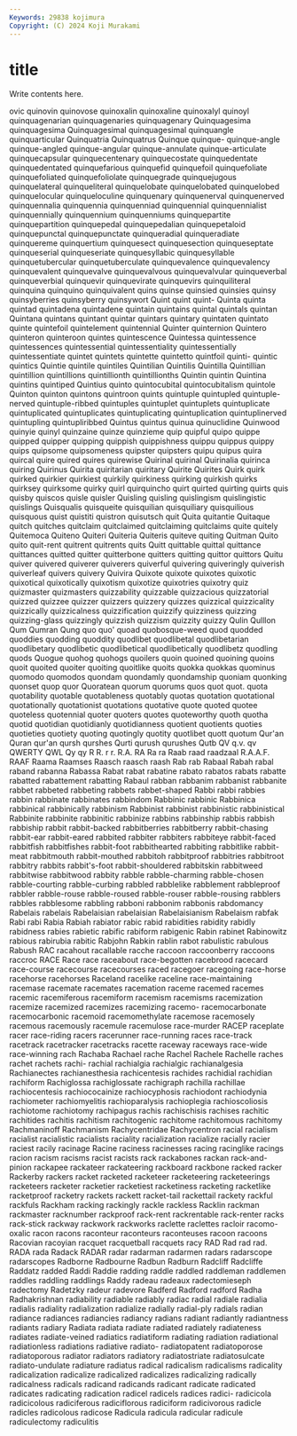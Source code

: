 ```yaml
---
Keywords: 29838 kojimura
Copyright: (C) 2024 Koji Murakami
---
```


# title

Write contents here.



ovic quinovin quinovose quinoxalin quinoxaline
quinoxalyl quinoyl quinquagenarian quinquagenaries quinquagenary Quinquagesima quinquagesima Quinquagesimal quinquagesimal quinquangle
quinquarticular Quinquatria Quinquatrus Quinque quinque- quinque-angle quinque-angled quinque-angular quinque-annulate quinque-articulate
quinquecapsular quinquecentenary quinquecostate quinquedentate quinquedentated quinquefarious quinquefid quinquefoil quinquefoliate quinquefoliated
quinquefoliolate quinquegrade quinquejugous quinquelateral quinqueliteral quinquelobate quinquelobated quinquelobed quinquelocular quinqueloculine
quinquenary quinquenerval quinquenerved quinquennalia quinquennia quinquenniad quinquennial quinquennialist quinquennially quinquennium
quinquenniums quinquepartite quinquepartition quinquepedal quinquepedalian quinquepetaloid quinquepunctal quinquepunctate quinqueradial quinqueradiate
quinquereme quinquertium quinquesect quinquesection quinqueseptate quinqueserial quinqueseriate quinquesyllabic quinquesyllable quinquetubercular
quinquetuberculate quinquevalence quinquevalency quinquevalent quinquevalve quinquevalvous quinquevalvular quinqueverbal quinqueverbial quinquevir
quinquevirate quinquevirs quinquiliteral quinquina quinquino quinquivalent quins quinse quinsied quinsies
quinsy quinsyberries quinsyberry quinsywort Quint quint quint- Quinta quinta quintad
quintadena quintadene quintain quintains quintal quintals quintan Quintana quintans quintant
quintar quintars quintary quintaten quintato quinte quintefoil quintelement quintennial Quinter
quinternion Quintero quinteron quinteroon quintes quintescence Quintessa quintessence quintessences quintessential
quintessentiality quintessentially quintessentiate quintet quintets quintette quintetto quintfoil quinti- quintic
quintics Quintie quintile quintiles Quintilian Quintilis Quintilla Quintillian quintillion quintillions
quintillionth quintillionths Quintin quintin Quintina quintins quintiped Quintius quinto quintocubital
quintocubitalism quintole Quinton quinton quintons quintroon quints quintuple quintupled quintuple-nerved
quintuple-ribbed quintuples quintuplet quintuplets quintuplicate quintuplicated quintuplicates quintuplicating quintuplication quintuplinerved
quintupling quintupliribbed Quintus quintus quinua quinuclidine Quinwood quinyie quinyl quinzaine
quinze quinzieme quip quipful quipo quippe quipped quipper quipping quippish
quippishness quippu quippus quippy quips quipsome quipsomeness quipster quipsters quipu
quipus quira quircal quire quired quires quirewise Quirinal quirinal Quirinalia
quirinca quiring Quirinus Quirita quiritarian quiritary Quirite Quirites Quirk quirk
quirked quirkier quirkiest quirkily quirkiness quirking quirkish quirks quirksey quirksome
quirky quirl quirquincho quirt quirted quirting quirts quis quisby quiscos
quisle quisler Quisling quisling quislingism quislingistic quislings Quisqualis quisqueite quisquilian
quisquiliary quisquilious quisquous quist quistiti quistron quisutsch quit Quita quitantie
Quitaque quitch quitches quitclaim quitclaimed quitclaiming quitclaims quite quitely Quitemoca
Quiteno Quiteri Quiteria Quiteris quiteve quiting Quitman Quito quito quit-rent
quitrent quitrents quits Quitt quittable quittal quittance quittances quitted quitter
quitterbone quitters quitting quittor quittors Quitu quiver quivered quiverer quiverers
quiverful quivering quiveringly quiverish quiverleaf quivers quivery Quivira Quixote quixote
quixotes quixotic quixotical quixotically quixotism quixotize quixotries quixotry quiz quizmaster
quizmasters quizzability quizzable quizzacious quizzatorial quizzed quizzee quizzer quizzers quizzery
quizzes quizzical quizzicality quizzically quizzicalness quizzification quizzify quizziness quizzing quizzing-glass
quizzingly quizzish quizzism quizzity quizzy Qulin Qulllon Qum Qumran Qung
quo quo' quoad quobosque-weed quod quodded quoddies quodding quoddity quodlibet
quodlibetal quodlibetarian quodlibetary quodlibetic quodlibetical quodlibetically quodlibetz quodling quods Quogue
quohog quohogs quoilers quoin quoined quoining quoins quoit quoited quoiter
quoiting quoitlike quoits quokka quokkas quominus quomodo quomodos quondam quondamly
quondamship quoniam quonking quonset quop quor Quoratean quorum quorums quos
quot quot. quota quotability quotable quotableness quotably quotas quotation quotational
quotationally quotationist quotations quotative quote quoted quotee quoteless quotennial quoter
quoters quotes quoteworthy quoth quotha quotid quotidian quotidianly quotidianness quotient
quotients quoties quotieties quotiety quoting quotingly quotity quotlibet quott quotum
Qur'an Quran qur'an qursh qurshes Qurti qurush qurushes Qutb QV
q.v. qv QWERTY QWL Qy qy R R. r r.
R.A. RA Ra ra Raab raad raadzaal R.A.A.F. RAAF Raama
Raamses Raasch raasch raash Rab rab Rabaal Rabah rabal raband
rabanna Rabassa Rabat rabat rabatine rabato rabatos rabats rabatte rabatted
rabattement rabatting Rabaul rabban rabbanim rabbanist rabbanite rabbet rabbeted rabbeting
rabbets rabbet-shaped Rabbi rabbi rabbies rabbin rabbinate rabbinates rabbindom Rabbinic
rabbinic Rabbinica rabbinical rabbinically rabbinism Rabbinist rabbinist rabbinistic rabbinistical Rabbinite
rabbinite rabbinitic rabbinize rabbins rabbinship rabbis rabbish rabbiship rabbit rabbit-backed
rabbitberries rabbitberry rabbit-chasing rabbit-ear rabbit-eared rabbited rabbiter rabbiters rabbiteye rabbit-faced
rabbitfish rabbitfishes rabbit-foot rabbithearted rabbiting rabbitlike rabbit-meat rabbitmouth rabbit-mouthed rabbitoh
rabbitproof rabbitries rabbitroot rabbitry rabbits rabbit's-foot rabbit-shouldered rabbitskin rabbitweed rabbitwise
rabbitwood rabbity rabble rabble-charming rabble-chosen rabble-courting rabble-curbing rabbled rabblelike rabblement
rabbleproof rabbler rabble-rouse rabble-roused rabble-rouser rabble-rousing rabblers rabbles rabblesome rabbling
rabboni rabbonim rabbonis rabdomancy Rabelais rabelais Rabelaisian rabelaisian Rabelaisianism Rabelaism
rabfak Rabi rabi Rabia Rabiah rabiator rabic rabid rabidities rabidity
rabidly rabidness rabies rabietic rabific rabiform rabigenic Rabin rabinet Rabinowitz
rabious rabirubia rabitic Rabjohn Rabkin rablin rabot rabulistic rabulous Rabush
RAC racahout racallable racche raccoon raccoonberry raccoons raccroc RACE Race
race raceabout race-begotten racebrood racecard race-course racecourse racecourses raced racegoer
racegoing race-horse racehorse racehorses Raceland racelike raceline race-maintaining racemase racemate
racemates racemation raceme racemed racemes racemic racemiferous racemiform racemism racemisms
racemization racemize racemized racemizes racemizing racemo- racemocarbonate racemocarbonic racemoid racemomethylate
racemose racemosely racemous racemously racemule racemulose race-murder RACEP raceplate racer
race-riding racers racerunner race-running races race-track racetrack racetracker racetracks racette
raceway raceways race-wide race-winning rach Rachaba Rachael rache Rachel Rachele
Rachelle raches rachet rachets rachi- rachial rachialgia rachialgic rachianalgesia Rachianectes
rachianesthesia rachicentesis rachides rachidial rachidian rachiform Rachiglossa rachiglossate rachigraph rachilla
rachillae rachiocentesis rachiococainize rachiocyphosis rachiodont rachiodynia rachiometer rachiomyelitis rachioparalysis rachioplegia
rachioscoliosis rachiotome rachiotomy rachipagus rachis rachischisis rachises rachitic rachitides rachitis
rachitism rachitogenic rachitome rachitomous rachitomy Rachmaninoff Rachmanism Rachycentridae Rachycentron racial
racialism racialist racialistic racialists raciality racialization racialize racially racier raciest
racily racinage Racine raciness racinesses racing racinglike racings racion racism
racisms racist racists rack rackabones rackan rack-and-pinion rackapee rackateer rackateering
rackboard rackbone racked racker Rackerby rackers racket racketed racketeer racketeering
racketeerings racketeers racketer racketier racketiest racketiness racketing racketlike racketproof racketry
rackets rackett racket-tail rackettail rackety rackful rackfuls Rackham racking rackingly
rackle rackless Racklin rackman rackmaster racknumber rackproof rack-rent rackrentable rack-renter
racks rack-stick rackway rackwork rackworks raclette raclettes racloir racomo-oxalic racon
racons raconteur raconteurs raconteuses racoon racoons Racovian racoyian racquet racquetball
racquets racy RAD Rad rad rad. RADA rada Radack RADAR
radar radarman radarmen radars radarscope radarscopes Radborne Radbourne Radbun Radburn
Radcliff Radcliffe Raddatz radded Raddi Raddie radding raddle raddled raddleman
raddlemen raddles raddling raddlings Raddy radeau radeaux radectomieseph radectomy Radetzky
radeur radevore Radferd Radford radford Radha Radhakrishnan radiability radiable radiably
radiac radial radiale radialia radialis radiality radialization radialize radially radial-ply
radials radian radiance radiances radiancies radiancy radians radiant radiantly radiantness
radiants radiary Radiata radiata radiate radiated radiately radiateness radiates radiate-veined
radiatics radiatiform radiating radiation radiational radiationless radiations radiative radiato- radiatopatent
radiatoporose radiatoporous radiator radiators radiatory radiatostriate radiatosulcate radiato-undulate radiature radiatus
radical radicalism radicalisms radicality radicalization radicalize radicalized radicalizes radicalizing radically
radicalness radicals radicand radicands radicant radicate radicated radicates radicating radication
radicel radicels radices radici- radicicola radicicolous radiciferous radiciflorous radiciform radicivorous
radicle radicles radicolous radicose Radicula radicula radicular radicule radiculectomy radiculitis
